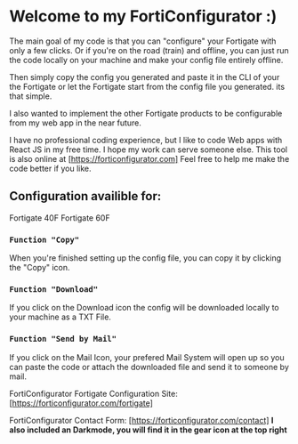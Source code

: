 # Welcome to my FortiConfigurator :)

The main goal of my code is that you can "configure" your Fortigate with only a few clicks. Or if you're on the road (train) and offline, you can just run the code locally on your machine and make your config file entirely offline.

Then simply copy the config you generated and paste it in the CLI of your the Fortigate or let the Fortigate start from the config file you generated. its that simple.

I also wanted to implement the other Fortigate products to be configurable from my web app in the near future.

I have no professional coding experience, but I like to code Web apps with React JS in my free time.
I hope my work can serve someone else. This tool is also online at [https://forticonfigurator.com] Feel free to help me make the code better if you like.

## Configuration availible for:

Fortigate 40F
Fortigate 60F

### `Function "Copy"`

When you're finished setting up the config file, you can copy it by clicking the "Copy" icon.

### `Function "Download"`

If you click on the Download icon the config will be downloaded locally to your machine as a TXT File.

### `Function "Send by Mail"`

If you click on the Mail Icon, your prefered Mail System will open up so you can paste the code or attach the downloaded file and send it to someone by mail.

FortiConfigurator Fortigate Configuration Site: [https://forticonfigurator.com/fortigate]

FortiConfigurator Contact Form: [https://forticonfigurator.com/contact]
**I also included an Darkmode, you will find it in the gear icon at the top right**
